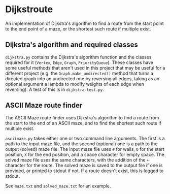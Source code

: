 # Dijkstroute
An implementation of Dijkstra's algorithm to find a route from the start point to the end point of a maze, or the shortest such route if multiple exist.

## Dijkstra's algorithm and required classes
`dijkstra.py` contains the Dijkstra's algorithm function and the classes required for it (`Vertex`, `Edge`, `Graph`, `PriorityQueue`). These classes have some useful methods that aren't used in this project that may be useful for a different project (e.g. the `Graph.make_undirected()` method that turns a directed graph into an undirected one by reversing all edges, taking as an optional argument a lambda to modify weights of each edge when reversing). A test of this is in `dijkstra-test.py`.

## ASCII Maze route finder
The ASCII Maze route finder uses Dijkstra's algorithm to find a route from the start to the end of an ASCII maze, and to find the shortest such route if multiple exist.

`asciimaze.py` takes either one or two command line arguments. The first is a path to the input maze file, and the second (optional) one is a path to the output (solved) maze file. The input maze file uses `#` for walls, `O` for the start position, `X` for the end position, and a space character for empty space. The solved maze file uses the same characters, with the addition of the `+` character for the route. The solved maze is saved to the output file if one is provided, or printed to stdout if not. If a route doesn't exist, this is logged to stdout.

See `maze.txt` and `solved_maze.txt` for an example.